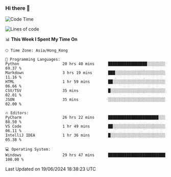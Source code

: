### Hi there 👋

<!--
**RoiexLee/RoiexLee** is a ✨ _special_ ✨ repository because its `README.md` (this file) appears on your GitHub profile.

Here are some ideas to get you started:

- 🔭 I’m currently working on ...
- 🌱 I’m currently learning ...
- 👯 I’m looking to collaborate on ...
- 🤔 I’m looking for help with ...
- 💬 Ask me about ...
- 📫 How to reach me: ...
- 😄 Pronouns: ...
- ⚡ Fun fact: ...
-->

<!--START_SECTION:waka-->
![Code Time](http://img.shields.io/badge/Code%20Time-601%20hrs%2036%20mins-blue)

![Lines of code](https://img.shields.io/badge/From%20Hello%20World%20I%27ve%20Written-38.4%20thousand%20lines%20of%20code-blue)

📊 **This Week I Spent My Time On** 

```text
🕑︎ Time Zone: Asia/Hong_Kong

💬 Programming Languages: 
Python                   20 hrs 40 mins      █████████████████░░░░░░░░   69.37 % 
Markdown                 3 hrs 19 mins       ███░░░░░░░░░░░░░░░░░░░░░░   11.16 % 
HTML                     1 hr 59 mins        ██░░░░░░░░░░░░░░░░░░░░░░░   06.66 % 
CSV/TSV                  35 mins             █░░░░░░░░░░░░░░░░░░░░░░░░   02.01 % 
JSON                     35 mins             ░░░░░░░░░░░░░░░░░░░░░░░░░   02.00 % 

🔥 Editors: 
PyCharm                  26 hrs 22 mins      ██████████████████████░░░   88.50 % 
VS Code                  1 hr 49 mins        ██░░░░░░░░░░░░░░░░░░░░░░░   06.11 % 
IntelliJ IDEA            1 hr 36 mins        █░░░░░░░░░░░░░░░░░░░░░░░░   05.38 % 

💻 Operating System: 
Windows                  29 hrs 47 mins      █████████████████████████   100.00 % 
```


 Last Updated on 19/06/2024 18:38:23 UTC
<!--END_SECTION:waka-->
